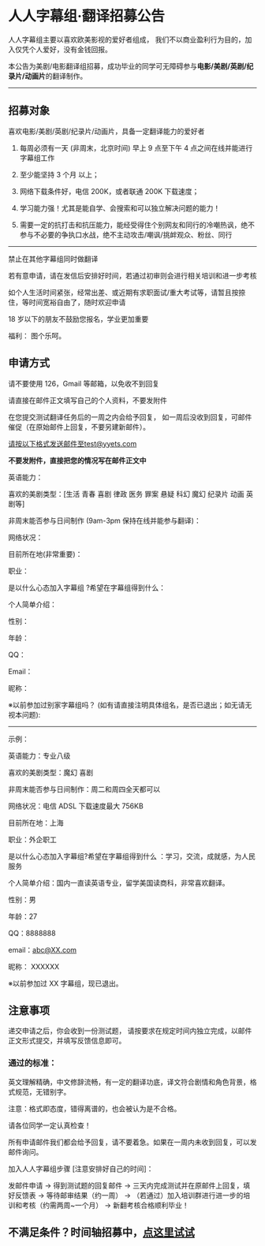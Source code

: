 # 人人字幕组·翻译招募公告 

人人字幕组主要以喜欢欧美影视的爱好者组成， 我们不以商业盈利行为目的，加入仅凭个人爱好，没有金钱回报。 

本公告为美剧/电影翻译组招募，成功毕业的同学可无障碍参与**电影/美剧/英剧/纪录片/动画片**的翻译制作。 

---
## 招募对象

喜欢电影/美剧/英剧/纪录片/动画片，具备一定翻译能力的爱好者

1. 每周必须有一天 (非周末，北京时间) 早上 9 点至下午 4 点之间在线并能进行字幕组工作

2. 至少能坚持 3 个月 以上； 

3. 网络下载条件好，电信 200K，或者联通 200K 下载速度；

4. 学习能力强！尤其是能自学、会搜索和可以独立解决问题的能力！

5. 需要一定的抗打击和抗压能力，能经受得住个别网友和同行的冷嘲热讽，绝不参与不必要的争执口水战，绝不主动攻击/嘲讽/挑衅观众、粉丝、同行

---

禁止在其他字幕组同时做翻译

若有意申请，请在发信后安排好时间，若通过初审则会进行相关培训和进一步考核

如个人生活时间紧张，经常出差、或近期有求职面试/重大考试等，请暂且按捺住，等时间宽裕自由了，随时欢迎申请

18 岁以下的朋友不鼓励您报名，学业更加重要

福利： 图个乐呵。 
 
##  申请方式

请不要使用 126，Gmail 等邮箱，以免收不到回复

请直接在邮件正文填写自己的个人资料，不要发附件

在您提交测试翻译任务后的一周之内会给予回复， 如一周后没收到回复，可邮件催促（在原始邮件上回复，不要另建新邮件）。

请按以下格式发送邮件至test@yyets.com

**不要发附件，直接把您的情况写在邮件正文中**

英语能力：

喜欢的美剧类型：[生活 青春 喜剧 律政 医务 罪案 悬疑 科幻 魔幻 纪录片 动画 英剧等]  

非周末能否参与日间制作 (9am-3pm 保持在线并能参与翻译)：

网络状况：

目前所在地(非常重要)：

职业：

是以什么心态加入字幕组 ?希望在字幕组得到什么：

个人简单介绍：

性别：

年龄： 

QQ： 

Email：

昵称： 

※以前参加过别家字幕组吗？  (如有请直接注明具体组名，是否已退出；如无请无视本问题): 

---

示例：

英语能力：专业八级 

喜欢的美剧类型：魔幻  喜剧

非周末能否参与日间制作：周二和周四全天都可以

网络状况：电信 ADSL 下载速度最大 756KB 

目前所在地：上海

职业：外企职工 

是以什么心态加入字幕组?希望在字幕组得到什么 ：学习，交流，成就感，为人民服务

个人简单介绍：国内一直读英语专业，留学美国读商科，非常喜欢翻译。 

性别：男

年龄：27 

QQ：8888888 

email：abc@XX.com 

昵称： XXXXXX 

※以前参加过 XX 字幕组，现已退出。 

## 注意事项

递交申请之后，你会收到一份测试题， 请按要求在规定时间内独立完成，以邮件正文形式提交，并填写反馈信息即可。 

### 通过的标准： 

英文理解精确，中文修辞流畅，有一定的翻译功底，译文符合剧情和角色背景，格式规范，无错别字。 

注意：格式即态度，错得离谱的，也会被认为是不合格。 

请各位同学一定认真检查！ 
 
所有申请邮件我们都会给予回复，请不要着急。如果在一周内未收到回复，可以发邮件询问。 

加入人人字幕组步骤  [注意安排好自己的时间]： 

发邮件申请 → 得到测试题的回复邮件 → 三天内完成测试并在原邮件上回复，填好反馈表 → 等待邮审结果（约一周） → （若通过）加入培训群进行进一步的培训和考核（约需两周~一个月） → 新翻考核合格顺利毕业！ 


## 不满足条件？时间轴招募中，[点这里试试](https://yysubs.com/timer)